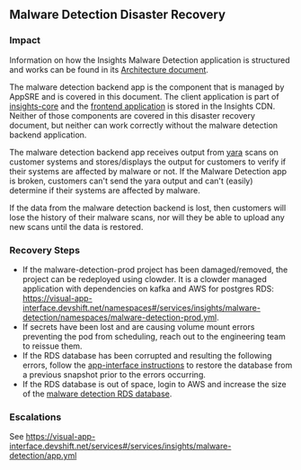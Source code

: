 ## Malware Detection Disaster Recovery

### Impact

Information on how the Insights Malware Detection application is structured and works can be found in its [Architecture document](https://docs.engineering.redhat.com/display/RHIN/Malware+Architecture+Document).

The malware detection backend app is the component that is managed by AppSRE and is covered in this document.  The client application is part of [insights-core](https://github.com/RedHatInsights/insights-core) and the [frontend application](https://github.com/RedHatInsights/malware-detection-frontend) is stored in the Insights CDN.  Neither of those components are covered in this disaster recovery document, but neither can work correctly without the malware detection backend application.

The malware detection backend app receives output from [yara](https://virustotal.github.io/yara/) scans on customer systems and stores/displays the output for customers to verify if their systems are affected by malware or not. If the Malware Detection app is broken, customers can't send the yara output and can't (easily) determine if their systems are affected by malware.  

If the data from the malware detection backend is lost, then customers will lose the history of their malware scans, nor will they be able to upload any new scans until the data is restored.

### Recovery Steps

- If the malware-detection-prod project has been damaged/removed, the project can be redeployed using clowder.  It is a clowder managed application with dependencies on kafka and AWS for postgres RDS: https://visual-app-interface.devshift.net/namespaces#/services/insights/malware-detection/namespaces/malware-detection-prod.yml.
- If secrets have been lost and are causing volume mount errors preventing the pod from scheduling, reach out to the engineering team to reissue them.
- If the RDS database has been corrupted and resulting the following errors, follow the [app-interface instructions](https://gitlab.cee.redhat.com/service/app-interface/-/blob/master/docs/aws/sop/create-rds-instance-from-snapshot.md) to restore the database from a previous snapshot prior to the errors occurring.
- If the RDS database is out of space, login to AWS and increase the size of the [malware detection RDS database](https://us-east-1.console.aws.amazon.com/rds/home?region=us-east-1#database:id=malware-detection-prod;is-cluster=false).

### Escalations

See https://visual-app-interface.devshift.net/services#/services/insights/malware-detection/app.yml
